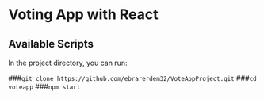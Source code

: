 # Voting App with React

## Available Scripts

In the project directory, you can run:

###`git clone https://github.com/ebrarerdem32/VoteAppProject.git`
###`cd voteapp`
###`npm start`


